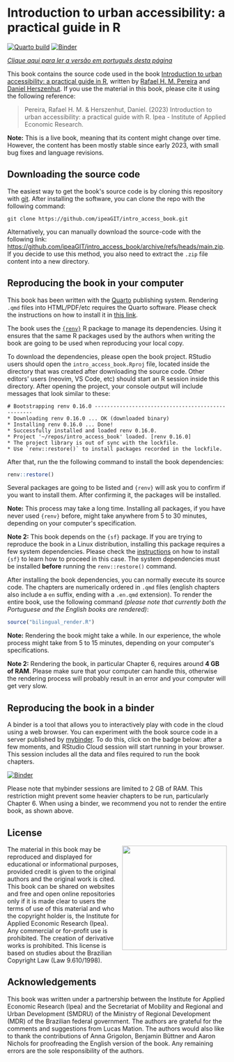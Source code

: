 # Introduction to urban accessibility: a practical guide in R

[![Quarto build](https://github.com/ipeaGIT/aop_curso/actions/workflows/publish.yml/badge.svg)](https://github.com/ipeaGIT/aop_curso/actions)
[![Binder](https://mybinder.org/badge_logo.svg)](https://mybinder.org/v2/gh/ipeaGIT/intro_access_book/HEAD?urlpath=rstudio)

[*Clique aqui para ler a versão em português desta página*](./README.pt.md)

This book contains the source code used in the book [Introduction to urban accessibility: a practical guide in R](https://ipeagit.github.io/intro_access_book/), written by [Rafael H. M. Pereira](https://www.urbandemographics.org/) and [Daniel Herszenhut](https://dhersz.netlify.app/en/). If you use the material in this book, please cite it using the following reference:

> Pereira, Rafael H. M. & Herszenhut, Daniel. (2023) Introduction to urban accessibility: a practical guide with R. Ipea - Institute of Applied Economic Research.

**Note:** This is a live book, meaning that its content might change over time. However, the content has been mostly stable since early 2023, with small bug fixes and language revisions.

## Downloading the source code

The easiest way to get the book's source code is by cloning this repository with [git](https://git-scm.com/). After installing the software, you can clone the repo with the following command:

```
git clone https://github.com/ipeaGIT/intro_access_book.git
```

Alternatively, you can manually download the source-code with the following link: <https://github.com/ipeaGIT/intro_access_book/archive/refs/heads/main.zip>. If you decide to use this method, you also need to extract the `.zip` file content into a new directory.

## Reproducing the book in your computer

This book has been written with the [Quarto](https://quarto.org/) publishing system. Rendering `.qmd` files into HTML/PDF/etc requires the Quarto software. Please check the instructions on how to install it in [this link](https://quarto.org/docs/get-started/).

The book uses the [`{renv}`](https://rstudio.github.io/renv/index.html) R package to manage its dependencies. Using it ensures that the same R packages used by the authors when writing the book are going to be used when reproducing your local copy.

To download the dependencies, please open the book project. RStudio users should open the `intro_access_book.Rproj` file, located inside the directory that was created after downloading the source code. Other editors' users (neovim, VS Code, etc) should start an R session inside this directory. After opening the project, your console output will include messages that look similar to these:

```
# Bootstrapping renv 0.16.0 --------------------------------------------------
* Downloading renv 0.16.0 ... OK (downloaded binary)
* Installing renv 0.16.0 ... Done!
* Successfully installed and loaded renv 0.16.0.
* Project '~/repos/intro_access_book' loaded. [renv 0.16.0]
* The project library is out of sync with the lockfile.
* Use `renv::restore()` to install packages recorded in the lockfile.
```

After that, run the the following command to install the book dependencies:

```r
renv::restore()
```

Several packages are going to be listed and `{renv}` will ask you to confirm if you want to install them. After confirming it, the packages will be installed.

**Note:** This process may take a long time. Installing all packages, if you have never used `{renv}` before, might take anywhere from 5 to 30 minutes, depending on your computer's specification.

**Note 2:** This book depends on the `{sf}` package. If you are trying to reproduce the book in a Linux distribution, installing this package requires a few system dependencies. Please check the [instructions](https://github.com/r-spatial/sf#linux) on how to install `{sf}` to learn how to proceed in this case. The system dependencies must be installed **before** running the `renv::restore()` command.

After installing the book dependencies, you can normally execute its source code. The chapters are numerically ordered in `.qmd` files (english chapters also include a `en` suffix, ending with a `.en.qmd` extension). To render the entire book, use the following command *(please note that currently both the Portuguese and the English books are rendered)*:

```r
source("bilingual_render.R")
```

**Note:** Rendering the book might take a while. In our experience, the whole process might take from 5 to 15 minutes, depending on your computer's specifications.

**Note 2:** Rendering the book, in particular Chapter 6, requires around **4 GB of RAM**. Please make sure that your computer can handle this, otherwise the rendering process will probably result in an error and your computer will get very slow.

## Reproducing the book in a binder

A binder is a tool that allows you to interactively play with code in the cloud using a web browser. You can experiment with the book source code in a server published by [mybinder](https://mybinder.org/). To do this, click on the badge below: after a few moments, and RStudio Cloud session will start running in your browser. This session includes all the data and files required to run the book chapters.

[![Binder](https://mybinder.org/badge_logo.svg)](https://mybinder.org/v2/gh/ipeaGIT/intro_access_book/HEAD?urlpath=rstudio)

Please note that mybinder sessions are limited to 2 GB of RAM. This restriction might prevent some heavier chapters to be run, particularly Chapter 6. When using a binder, we recommend you not to render the entire book, as shown above.

## License

<img align="right" src="images/ipea_logo.png" width="240">
The material in this book may be reproduced and displayed for educational or informational purposes, provided credit is given to the original authors and the original work is cited. This book can be shared on websites and free and open online repositories only if it is made clear to users the terms of use of this material and who the copyright holder is, the Institute for Applied Economic Research (Ipea). Any commercial or for-profit use is prohibited. The creation of derivative works is prohibited. This license is based on studies about the Brazilian Copyright Law (Law 9.610/1998).

## Acknowledgements

This book was written under a partnership between the Institute for Applied Economic Research (Ipea) and the Secretariat of Mobility and Regional and Urban Development (SMDRU) of the Ministry of Regional Development (MDR) of the Brazilian federal government. The authors are grateful for the comments and suggestions from Lucas Mation. The authors would also like to thank the contributions of Anna Grigolon, Benjamin Büttner and Aaron Nichols for proofreading the English version of the book. Any remaining errors are the sole responsibility of the authors.
